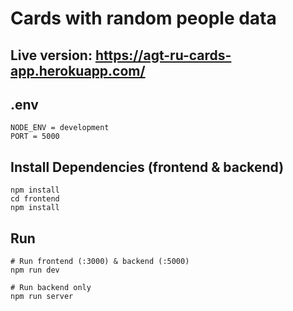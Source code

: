 # Cards with random people data

## Live version: https://agt-ru-cards-app.herokuapp.com/

## .env

```
NODE_ENV = development
PORT = 5000
```

## Install Dependencies (frontend & backend)

```
npm install
cd frontend
npm install
```

## Run

```
# Run frontend (:3000) & backend (:5000)
npm run dev

# Run backend only
npm run server
```
